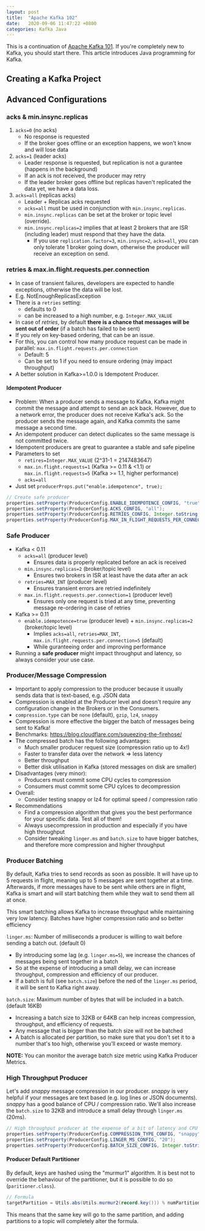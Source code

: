 ```yaml
---
layout: post
title:  "Apache Kafka 102"
date:   2020-09-06 11:47:22 +0800
categories: Kafka Java
---
```

This is a continuation of [Apache Kafka 101](2020-08-30-apache-kafka-101.md). If you're completely new to Kafka, you should start there. This article introduces Java programming for Kafka.

## Creating a Kafka Project


## Advanced Configurations
### acks & min.insync.replicas
1. `acks=0` (no acks)
   * No response is requested
   * If the broker goes offline or an exception happens, we won't know and will lose data
2. `acks=1` (leader acks)
   * Leader response is requested, but replication is not a gurantee (happens in the background)
   * If an ack is not received, the producer may retry
   * If the leader broker goes offline but replicas haven't replicated the data yet, we have a data loss.
3. `acks=all` (replicas acks)
   * Leader + Replicas acks requested
   * `acks=all` must be used in conjunction with `min.insync.replicas`.
   * `min.insync.replicas` can be set at the broker or topic level (override).
   * `min.insync.replicas=2` implies that at least 2 brokers that are ISR (including leader) must respond that they have the data.
     * If you use `replication.factor=3`, `min.insync=2`, `acks=all`, you can only tolerate 1 broker going down, otherwise the producer will receive an exception on send.

### retries & max.in.flight.requests.per.connection
* In case of transient failures, developers are expected to handle exceptions, otherwise the data will be lost.
* E.g. NotEnoughReplicasException
* There is a `retries` setting:
  * defaults to 0
  * can be increased to a high number, e.g. `Integer.MAX_VALUE`
* In case of *retries*, by default **there is a chance that messages will be sent out of order** (if a batch has failed to be sent)
* If you rely on key-based ordering, that can be an issue.
* For this, you can control how many produce request can be made in parallel: `max.in.flight.requests.per.connection`
  * Default: 5
  * Can be set to 1 if you need to ensure ordering (may impact throughput)
* A better solution in Kafka>=1.0.0 is Idempotent Producer.

#### Idempotent Producer
* Problem: When a producer sends a message to Kafka, Kafka might commit the message and attempt to send an ack back. However, due to a network error, the producer does not receive Kafka's ack. So the producer sends the message again, and Kafka commits the same message a second time.
* An idempotent producer can detect duplicates so the same message is not committed twice.
* Idempotent producers are great to guarantee a stable and safe pipeline
* Parameters to set
  * `retires=Integer.MAX_VALUE` (2^31-1 = 2147483647)
  * `max.in.flight.requests=1` (Kafka >= 0.11 & <1.1) or `max.in.flight.requests=5` (Kafka >= 1.1, higher performance)
  * `acks=all`
* Just set `producerProps.put("enable.idempotence", true);`

```Java
// Create safe producer
properties.setProperty(ProducerConfig.ENABLE_IDEMPOTENCE_CONFIG, "true");
properties.setProperty(ProducerConfig.ACKS_CONFIG, "all");
properties.setProperty(ProducerConfig.RETRIES_CONFIG, Integer.toString(Integer.MAX_VALUE));
properties.setProperty(ProducerConfig.MAX_IN_FLIGHT_REQUESTS_PER_CONNECTION, "5");
```

### Safe Producer
* Kafka < 0.11
  * `acks=all` (producer level)
    * Ensures data is properly replicated before an ack is received
  * `min.insync.replicas=2` (broker/topic level)
    * Ensures two brokers in ISR at least have the data after an ack
  * `retries=MAX_INT` (producer level)
    * Ensures transient errors are retried indefinitely
  * `max.in.flight.requests.per.connection=1` (producer level)
    * Ensures only one request is tried at any time, preventing message re-ordering in case of retries
* Kafka >= 0.11
  * `enable.idempotence=true` (producer level) + `min.insync.replicas=2` (broker/topic level)
    * Implies `acks=all`, `retries=MAX_INT`, `max.in.flight.requests.per.connection=5` (default)
    * While guranteeing order and improving performance
* Running a **safe producer** might impact throughput and latency, so always consider your use case.

### Producer/Message Compression
* Important to apply compression to the producer because it usually sends data that is text-based, e.g. JSON data
* Compression is enabled at the Producer level and doesn't require any configuration change in the Brokers or in the Consumers.
* `compression.type` can be `none` (default), `gzip`, `lz4`, `snappy`
* Compression is more effective the bigger the batch of messages being sent to Kafka!
* Benchmarks: https://blog.cloudflare.com/squeezing-the-firehose/
* The compressed batch has the following advantages:
  * Much smaller producer request size (compression ratio up to 4x!)
  * Faster to transfer data over the network => less latency
  * Better throughput
  * Better disk utilisation in Kafka (stored messages on disk are smaller)
* Disadvantages (very minor):
  * Producers must commit some CPU cycles to compression
  * Consumers must commit some CPU cylces to decompression
* Overall:
  * Consider testing snappy or lz4 for optimal speed / compression ratio
* Recommendations
  * Find a compression algorithm that gives you the best performance for your specific data. Test all of them!
  * Always usecompression in production and especially if you have high throughput
  * Consider tweaking `linger.ms` and `batch.size` to have bigger batches, and therefore more compression and higher throughput

### Producer Batching
By default, Kafka tries to send records as soon as possible. It will have up to 5 requests in flight, meaning up to 5 messages are sent together at a time. Afterwards, if more messages have to be sent while others are in flight, Kafka is smart and will start batching them while they wait to send them all at once.

This smart batching allows Kafka to increase throughput while maintaining very low latency. Batches have higher compression ratio and so better efficiency

`linger.ms`: Number of milliseconds a producer is willing to wait before sending a batch out. (default 0)
* By introducing some lag (e.g. `linger.ms=5`), we increase the chances of messages being sent together in a batch
* So at the expense of introducing a small delay, we can increase throughput, compression and efficiency of our producer.
* If a batch is full (see `batch.size`) before the ned of the `linger.ms` period, it will be sent to Kafka right away.

`batch.size`: Maximum number of bytes that will be included in a batch. (default 16KB)
* Increasing a batch size to 32KB or 64KB can help increas compression, throughput, and efficiency of requests.
* Any message that is bigger than the batch size will not be batched
* A batch is allocated per partition, so make sure that you don't set it to a number that's too high, otherwise you'll exceed or waste memory.

**NOTE:** You can monitor the average batch size metric using Kafka Producer Metrics.

### High Throughput Producer
Let's add *snappy* message compression in our producer. *snappy* is very helpful if your messages are text based (e.g. log lines or JSON documents). *snappy* has a good balance of CPU / compression ratio. We'll also increase the `batch.size` to 32KB and introduce a small delay through `linger.ms` (20ms).

```Java
// High throughput producer at the expense of a bit of latency and CPU usage
properties.setProperty(ProducerConfig.COMPRESSION_TYPE_CONFIG, "snappy");
properties.setProperty(ProducerConfig.LINGER_MS_CONFIG, "20");
properties.setProperty(ProducerConfig.BATCH_SIZE_CONFIG, Integer.toString(32*1024));
```

#### Producer Default Partitioner
By default, keys are hashed using the "murmur1" algorithm. It is best not to override the behaviour of the partitioner, but it is possible to do so (`paritioner.class`).

```Java
// Formula
targetPartition = Utils.abs(Utils.murmur2(record.key())) % numPartitions;
```

This means that the same key will go to the same partition, and adding partitions to a topic will completely alter the formula.